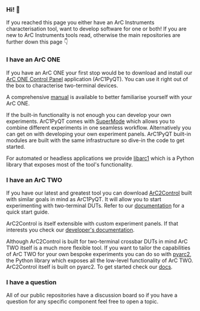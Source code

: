 ### Hi! 👋

If you reached this page you either have an ArC Instruments characterisation
tool, want to develop software for one or both! If you are new to ArC Instruments
tools read, otherwise the main repositories are further down this page 👇


### I have an ArC ONE

If you have an ArC ONE your first stop would be to download and install our
[ArC ONE Control Panel](https://github.com/arc-instruments/arc1_pyqt)
application (ArC1PyQT). You can use it right out of the box to characterise
two-terminal devices.

A comprehensive
[manual](http://files.arc-instruments.co.uk/documents/ArC_One.pdf) is available
to better familiarise yourself with your ArC ONE.

If the built-in functionality is not enough you can develop your own
experiments.  ArC1PyQT comes with
[SuperMode](http://files.arc-instruments.co.uk/documents/manual/index.html#supermode)
which allows you to combine different experiments in one seamless workflow.
Alternatively you can get on with developing your own experiment panels.
ArC1PyQT built-in modules are built with the same infrastructure so dive-in the
code to get started.

For automated or headless applications we provide
[libarc1](https://github.com/arc-instrument/libarc1) which is a Python library
that exposes most of the tool's functionality.


### I have an ArC TWO

If you have our latest and greatest tool you can download
[ArC2Control](https://github.com/arc-instruments/arc2control) built with
similar goals in mind as ArC1PyQT. It will allow you to start experimenting
with two-terminal DUTs. Refer to our
[documentation](http://files.arc-instruments.co.uk/documents/arc2control/latest/index.html)
for a quick start guide.

ArC2Control is itself extensible with custom experiment panels. If that
interests you check our [developer's
documentation](http://files.arc-instruments.co.uk/documents/arc2control/latest/api_modules.html).

Although ArC2Control is built for two-terminal crossbar DUTs in mind ArC TWO
itself is a much more flexible tool. If you want to tailor the capabilities of
ArC TWO for your own bespoke experiments you can do so with
[pyarc2](https://github.com/arc-instruments/pyarc2), the Python library which
exposes all the low-level functionality of ArC TWO. ArC2Control itself is built
on pyarc2. To get started check our
[docs](http://files.arc-instruments.co.uk/documents/pyarc2/latest/index.html).


### I have a question

All of our public repositories have a discussion board so if you have a question
for any specific component feel free to open a topic.
